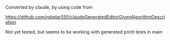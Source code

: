 Converted by claude, by using code from

https://github.com/robelar555/claudeGeneratedEditorGivenAlgorithmDescription

Not yet tested, but seems to be working with generated printl tests in main

